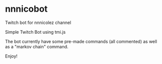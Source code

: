 # nnnicobot
Twitch bot for nnnicolez channel

Simple Twitch Bot using tmi.js

The bot currently have some pre-made commands (all commented) as well as a "markov chain" command.

Enjoy!
